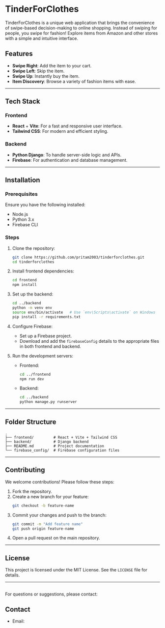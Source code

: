 # TinderForClothes

TinderForClothes is a unique web application that brings the convenience of swipe-based decision-making to online shopping. Instead of swiping for people, you swipe for fashion! Explore items from Amazon and other stores with a simple and intuitive interface.

## Features

- **Swipe Right**: Add the item to your cart.
- **Swipe Left**: Skip the item.
- **Swipe Up**: Instantly buy the item.
- **Item Discovery**: Browse a variety of fashion items with ease.

---

## Tech Stack

### Frontend

- **React** + **Vite**: For a fast and responsive user interface.
- **Tailwind CSS**: For modern and efficient styling.

### Backend

- **Python Django**: To handle server-side logic and APIs.
- **Firebase**: For authentication and database management.

---

## Installation

### Prerequisites

Ensure you have the following installed:

- Node.js
- Python 3.x
- Firebase CLI

### Steps

1. Clone the repository:

   ```bash
   git clone https://github.com/pritam2003/tinderforclothes.git
   cd tinderforclothes
   ```

2. Install frontend dependencies:

   ```bash
   cd frontend
   npm install
   ```

3. Set up the backend:

   ```bash
   cd ../backend
   python -m venv env
   source env/bin/activate   # Use `env\Scripts\activate` on Windows
   pip install -r requirements.txt
   ```

4. Configure Firebase:

   - Set up a Firebase project.
   - Download and add the `firebaseConfig` details to the appropriate files in both frontend and backend.

5. Run the development servers:

   - Frontend:
     ```bash
     cd ../frontend
     npm run dev
     ```
   - Backend:
     ```bash
     cd ../backend
     python manage.py runserver
     ```

---

## Folder Structure

```
.
├── frontend/         # React + Vite + Tailwind CSS
├── backend/          # Django backend
├── README.md         # Project documentation
└── firebase_config/  # Firebase configuration files
```

---

## Contributing

We welcome contributions! Please follow these steps:

1. Fork the repository.
2. Create a new branch for your feature:
   ```bash
   git checkout -b feature-name
   ```
3. Commit your changes and push to the branch:
   ```bash
   git commit -m "Add feature name"
   git push origin feature-name
   ```
4. Open a pull request on the main repository.

---

## License

This project is licensed under the MIT License. See the `LICENSE` file for details.

---

##

For questions or suggestions, please contact:

## Contact

- Email: 


